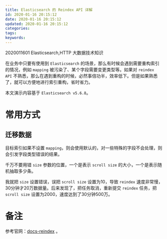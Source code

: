 ```yaml
---
title: Elasticsearch 的 Reindex API 详解
id: 2020-01-16 20:15:12
date: 2020-01-16 20:15:12
updated: 2020-01-16 20:15:12
categories:
tags:
keywords:
---
```


2020011601
Elasticsearch,HTTP
大数据技术知识

在业务中只要有使用到 `Elasticsearch` 的场景，那么有时候会遇到需要重构索引的情况，例如 `mapping` 被污染了、某个字段需要变更类型等。如果对 `reindex API` 不熟悉，那么在遇到重构的时候，必然事倍功半，效率低下。但是如果熟悉了，就可以方便地进行索引重构，省时省力。

本文演示内容基于 `Elasticsearch v5.6.8`。


<!-- more -->


# 常用方式


## 迁移数据


目标索引如果不设置 `mapping`，则会使用默认的，对一些特殊的字段不会处理，则会引发字段类型错误的结果。


千万不要用错 `size` 参数的位置，一个是表示 `scroll size` 的大小，一个是表示随机抽取多少条。

我就把 `size` 设置错误，误把 `scroll size` 设置为10，导致 `reindex` 速度非常慢，30分钟才20万数据量。后来发现了，把任务取消，重新提交 `reindex` 任务，把 `scroll size` 设置为2000，速度达到了30分钟500万。


# 备注


参考官网：[docs-reindex](https://www.elastic.co/guide/en/elasticsearch/reference/5.6/docs-reindex.html) 。


